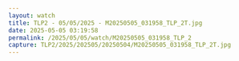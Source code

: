 ```yaml
---
layout: watch
title: TLP2 - 05/05/2025 - M20250505_031958_TLP_2T.jpg
date: 2025-05-05 03:19:58
permalink: /2025/05/05/watch/M20250505_031958_TLP_2
capture: TLP2/2025/202505/20250504/M20250505_031958_TLP_2T.jpg
---
```

